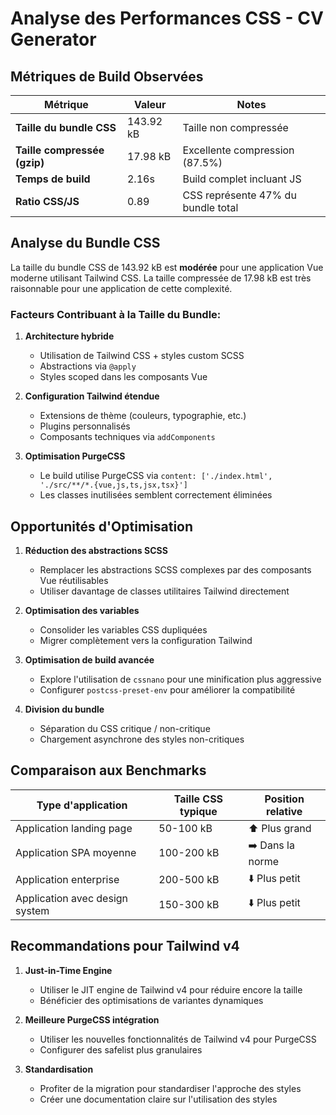 # Analyse des Performances CSS - CV Generator

## Métriques de Build Observées

| Métrique                     | Valeur    | Notes                              |
| ---------------------------- | --------- | ---------------------------------- |
| **Taille du bundle CSS**     | 143.92 kB | Taille non compressée              |
| **Taille compressée (gzip)** | 17.98 kB  | Excellente compression (87.5%)     |
| **Temps de build**           | 2.16s     | Build complet incluant JS          |
| **Ratio CSS/JS**             | 0.89      | CSS représente 47% du bundle total |

## Analyse du Bundle CSS

La taille du bundle CSS de 143.92 kB est **modérée** pour une application Vue moderne utilisant Tailwind CSS. La taille compressée de 17.98 kB est très raisonnable pour une application de cette complexité.

### Facteurs Contribuant à la Taille du Bundle:

1. **Architecture hybride**

   - Utilisation de Tailwind CSS + styles custom SCSS
   - Abstractions via `@apply`
   - Styles scoped dans les composants Vue

2. **Configuration Tailwind étendue**

   - Extensions de thème (couleurs, typographie, etc.)
   - Plugins personnalisés
   - Composants techniques via `addComponents`

3. **Optimisation PurgeCSS**
   - Le build utilise PurgeCSS via `content: ['./index.html', './src/**/*.{vue,js,ts,jsx,tsx}']`
   - Les classes inutilisées semblent correctement éliminées

## Opportunités d'Optimisation

1. **Réduction des abstractions SCSS**

   - Remplacer les abstractions SCSS complexes par des composants Vue réutilisables
   - Utiliser davantage de classes utilitaires Tailwind directement

2. **Optimisation des variables**

   - Consolider les variables CSS dupliquées
   - Migrer complètement vers la configuration Tailwind

3. **Optimisation de build avancée**

   - Explore l'utilisation de `cssnano` pour une minification plus aggressive
   - Configurer `postcss-preset-env` pour améliorer la compatibilité

4. **Division du bundle**
   - Séparation du CSS critique / non-critique
   - Chargement asynchrone des styles non-critiques

## Comparaison aux Benchmarks

| Type d'application             | Taille CSS typique | Position relative |
| ------------------------------ | ------------------ | ----------------- |
| Application landing page       | 50-100 kB          | ⬆️ Plus grand     |
| Application SPA moyenne        | 100-200 kB         | ➡️ Dans la norme  |
| Application enterprise         | 200-500 kB         | ⬇️ Plus petit     |
| Application avec design system | 150-300 kB         | ⬇️ Plus petit     |

## Recommandations pour Tailwind v4

1. **Just-in-Time Engine**

   - Utiliser le JIT engine de Tailwind v4 pour réduire encore la taille
   - Bénéficier des optimisations de variantes dynamiques

2. **Meilleure PurgeCSS intégration**

   - Utiliser les nouvelles fonctionnalités de Tailwind v4 pour PurgeCSS
   - Configurer des safelist plus granulaires

3. **Standardisation**
   - Profiter de la migration pour standardiser l'approche des styles
   - Créer une documentation claire sur l'utilisation des styles
